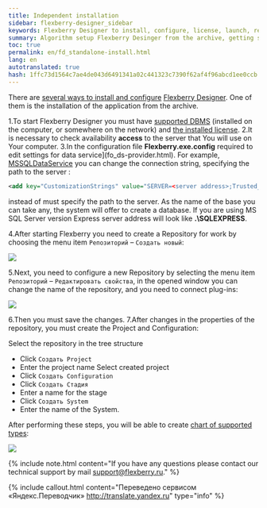 ```yaml
--- 
title: Independent installation 
sidebar: flexberry-designer_sidebar 
keywords: Flexberry Designer to install, configure, license, launch, repository, DBMS, database 
summary: Algorithm setup Flexberry Desinger from the archive, getting started, connecting to the DBMS server 
toc: true 
permalink: en/fd_standalone-install.html 
lang: en 
autotranslated: true 
hash: 1ffc73d1564c7ae4de043d6491341a02c441323c7390f62af4f96abcd1ee0ccb 
--- 
```


There are [several ways to install and configure](fd_install.html) [Flexberry Designer](fd_flexberry-designer.html). One of them is the installation of the application from the archive. 

1.To start Flexberry Designer you must have [supported DBMS](fo_data-service.html) (installed on the computer, or somewhere on the network) and [the installed license](fd_install.html). 
2.It is necessary to check availability **access** to the server that You will use on Your computer. 
3.In the configuration file **Flexberry.exe.config** required to edit settings for data service](fo_ds-provider.html). 
For example, [MSSQLDataService](fo_mssql-data-service.html) you can change the connection string, specifying the path to the server : 

```xml 
<add key="CustomizationStrings" value="SERVER=<server address>;Trusted_connection=yes;DATABASE=CASE;"/>
``` 

instead of <server address> must specify the path to the server. As the name of the base you can take any, the system will offer to create a database. If you are using MS SQL Server version Express server address will look like **.\SQLEXPRESS**. 

4.After starting Flexberry you need to create a Repository for work by choosing the menu item `Репозиторий` – `Создать новый`: 

![](/images/pages/products/flexberry-designer/about/create-new-repository.png) 

5.Next, you need to configure a new Repository by selecting the menu item `Репозиторий` – `Редактировать свойства`, in the opened window you can change the name of the repository, and you need to connect plug-ins: 

![](/images/pages/products/flexberry-designer/about/rep-properties.png) 

6.Then you must save the changes. 
7.After changes in the properties of the repository, you must create the Project and Configuration: 

Select the repository in the tree structure 
* Click `Создать Project` 
* Enter the project name 
Select created project 
* Click `Создать Configuration` 
* Click `Создать Стадия` 
* Enter a name for the stage 
* Click `Создать System` 
* Enter the name of the System. 

After performing these steps, you will be able to create [chart of supported types](fd_editing-diagram.html): 

![](/images/pages/products/flexberry-designer/about/create-diagram.png) 

{% include note.html content="If you have any questions please contact our technical support by mail support@flexberry.ru." %} 



{% include callout.html content="Переведено сервисом «Яндекс.Переводчик» <http://translate.yandex.ru>" type="info" %}